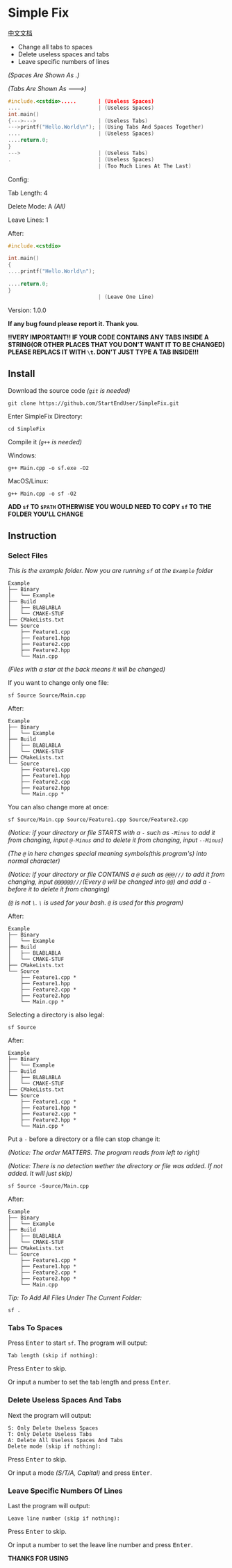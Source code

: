 # Simple Fix

[中文文档](README-CHINESE.md)

- Change all tabs to spaces
- Delete useless spaces and tabs
- Leave specific numbers of lines

*(Spaces Are Shown As .)*

*(Tabs Are Shown As --->)*
```cpp
#include.<cstdio>.....       | (Useless Spaces)
....                         | (Useless Spaces)
int.main()
{--->--->                    | (Useless Tabs)
--->printf("Hello.World\n"); | (Using Tabs And Spaces Together)
....                         | (Useless Spaces)
....return.0;
}
--->                         | (Useless Tabs)
.                            | (Useless Spaces)
                             | (Too Much Lines At The Last)
```

Config:

Tab Length: 4

Delete Mode: A *(All)*

Leave Lines: 1

After:
```cpp
#include.<cstdio>

int.main()
{
....printf("Hello.World\n");

....return.0;
}
                             | (Leave One Line)
```

Version: 1.0.0

**If any bug found please report it. Thank you.**

**!!VERY IMPORTANT!! IF YOUR CODE CONTAINS ANY TABS INSIDE A STRING(OR OTHER PLACES THAT YOU DON'T WANT IT TO BE CHANGED) PLEASE REPLACS IT WITH `\t`. DON'T JUST TYPE A TAB INSIDE!!!**

## Install
Download the source code *(`git` is needed)*
```
git clone https://github.com/StartEndUser/SimpleFix.git
```

Enter SimpleFix Directory:
```
cd SimpleFix
```

Compile it *(`g++` is needed)*

Windows:
```
g++ Main.cpp -o sf.exe -O2
```
MacOS/Linux:
```
g++ Main.cpp -o sf -O2
```

**ADD `sf` TO `$PATH` OTHERWISE YOU WOULD NEED TO COPY `sf` TO THE FOLDER YOU'LL CHANGE**
## Instruction
### Select Files
*This is the example folder. Now you are running `sf` at the `Example` folder*
```
Example
├── Binary
│   └── Example
├── Build
│   ├── BLABLABLA
│   └── CMAKE-STUF
├── CMakeLists.txt
└── Source
    ├── Feature1.cpp
    ├── Feature1.hpp
    ├── Feature2.cpp
    ├── Feature2.hpp
    └── Main.cpp
```
*(Files with a star at the back means it will be changed)*

If you want to change only one file:
```
sf Source Source/Main.cpp
```
After:
```
Example
├── Binary
│   └── Example
├── Build
│   ├── BLABLABLA
│   └── CMAKE-STUF
├── CMakeLists.txt
└── Source
    ├── Feature1.cpp
    ├── Feature1.hpp
    ├── Feature2.cpp
    ├── Feature2.hpp
    └── Main.cpp *
```

You can also change more at once:
```
sf Source/Main.cpp Source/Feature1.cpp Source/Feature2.cpp
```
*(Notice: if your directory or file STARTS with a `-` such as `-Minus` to add it from changing, input `@-Minus` and to delete it from changing, input `--Minus`)*

*(The `@` in here changes special meaning symbols(this program's) into normal character)*

*(Notice: if your directory or file CONTAINS a `@` such as `@@@///` to add it from changing, input `@@@@@@///`(Every `@` will be changed into `@@`) and add a `-` before it to delete it from changing)*

*(`@` is not `\`. `\` is used for your bash. `@` is used for this program)*

After:
```
Example
├── Binary
│   └── Example
├── Build
│   ├── BLABLABLA
│   └── CMAKE-STUF
├── CMakeLists.txt
└── Source
    ├── Feature1.cpp *
    ├── Feature1.hpp
    ├── Feature2.cpp *
    ├── Feature2.hpp
    └── Main.cpp *
```

Selecting a directory is also legal:
```
sf Source
```
After:
```
Example
├── Binary
│   └── Example
├── Build
│   ├── BLABLABLA
│   └── CMAKE-STUF
├── CMakeLists.txt
└── Source
    ├── Feature1.cpp *
    ├── Feature1.hpp *
    ├── Feature2.cpp *
    ├── Feature2.hpp *
    └── Main.cpp *
```

Put a `-` before a directory or a file can stop change it:

*(Notice: The order MATTERS. The program reads from left to right)*

*(Notice: There is no detection wether the directory or file was added. If not added. It will just skip)*
```
sf Source -Source/Main.cpp
```
After:
```
Example
├── Binary
│   └── Example
├── Build
│   ├── BLABLABLA
│   └── CMAKE-STUF
├── CMakeLists.txt
└── Source
    ├── Feature1.cpp *
    ├── Feature1.hpp *
    ├── Feature2.cpp *
    ├── Feature2.hpp *
    └── Main.cpp
```

*Tip: To Add All Files Under The Current Folder:*
```
sf .
```

### Tabs To Spaces
Press <kbd>Enter</kbd> to start `sf`.
The program will output:
```
Tab length (skip if nothing):
```

Press <kbd>Enter</kbd> to skip.

Or input a number to set the tab length and press <kbd>Enter</kbd>.

### Delete Useless Spaces And Tabs
Next the program will output:
```
S: Only Delete Useless Spaces
T: Only Delete Useless Tabs
A: Delete All Useless Spaces And Tabs
Delete mode (skip if nothing):
```

Press <kbd>Enter</kbd> to skip.

Or input a mode *(S/T/A, Capital)* and press <kbd>Enter</kbd>.

### Leave Specific Numbers Of Lines
Last the program will output:
```
Leave line number (skip if nothing):
```

Press <kbd>Enter</kbd> to skip.

Or input a number to set the leave line number and press <kbd>Enter</kbd>.

**THANKS FOR USING**

